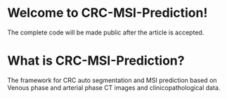 # Welcome to CRC-MSI-Prediction!
The complete code will be made public after the article is accepted.

# What is CRC-MSI-Prediction?
The framework for CRC auto segmentation and MSI prediction based on Venous phase and arterial phase CT images and clinicopathological data.

